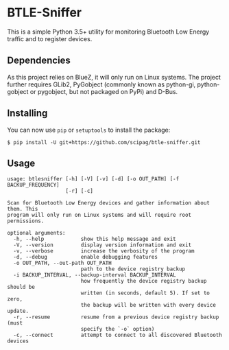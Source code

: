 # BTLE-Sniffer
This is a simple Python 3.5+ utility for monitoring Bluetooth Low Energy traffic and to register devices.

## Dependencies
As this project relies on BlueZ, it will only run on Linux
systems. The project further requires GLib2, PyGobject (commonly known as
python-gi, python-gobject or pygobject, but not packaged on PyPi) and D-Bus.

## Installing
You can now use `pip` or `setuptools` to install the package:

    $ pip install -U git+https://github.com/scipag/btle-sniffer.git

## Usage

    usage: btlesniffer [-h] [-V] [-v] [-d] [-o OUT_PATH] [-f BACKUP_FREQUENCY]
                       [-r] [-c]

    Scan for Bluetooth Low Energy devices and gather information about them. This
    program will only run on Linux systems and will require root permissions.

    optional arguments:
      -h, --help            show this help message and exit
      -V, --version         display version information and exit
      -v, --verbose         increase the verbosity of the program
      -d, --debug           enable debugging features
      -o OUT_PATH, --out-path OUT_PATH
                            path to the device registry backup
      -i BACKUP_INTERVAL, --backup-interval BACKUP_INTERVAL
                            how frequently the device registry backup should be
                            written (in seconds, default 5). If set to zero,
                            the backup will be written with every device update.
      -r, --resume          resume from a previous device registry backup (must
                            specify the `-o` option)
      -c, --connect         attempt to connect to all discovered Bluetooth devices
